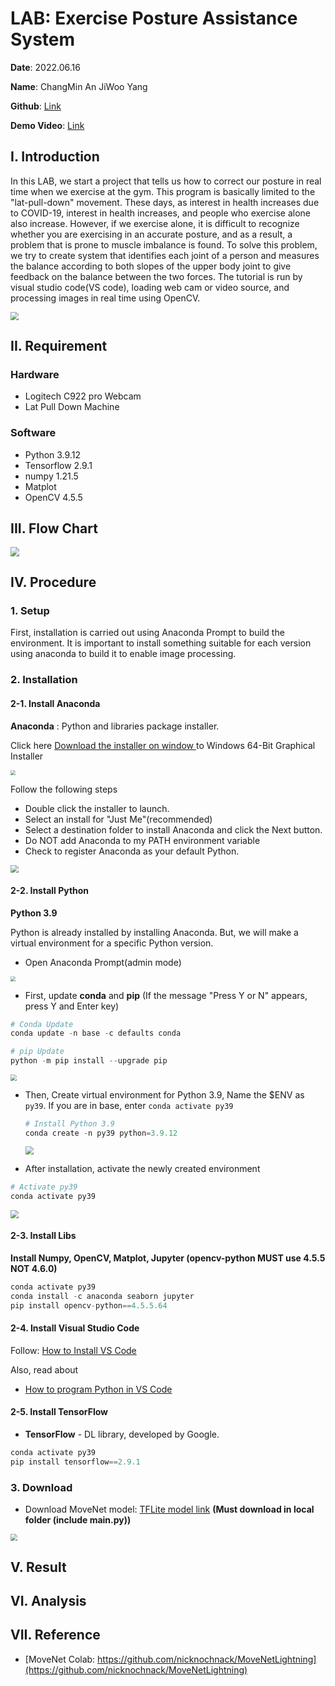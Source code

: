 # LAB: Exercise Posture Assistance System

**Date**: 							2022.06.16

**Name**:  						ChangMin An JiWoo Yang

**Github**: 						[Link](https://github.com/ckdals915/DLIP.git)

**Demo Video**: 		  	[Link](https://youtu.be/UxfRx_APDns)



## I. Introduction

In this LAB, we start a project that tells us how to correct our posture in real time when we exercise at the gym. This program is basically limited to the "lat-pull-down" movement. These days, as interest in health increases due to COVID-19, interest in health increases, and people who exercise alone also increase. However, if we exercise alone, it is difficult to recognize whether you are exercising in an accurate posture, and as a result, a problem that is prone to muscle imbalance is found. To solve this problem, we try to create system that identifies each joint of a person and measures the balance according to both slopes of the upper body joint to give feedback on the balance between the two forces. The tutorial is run by visual studio code(VS code), loading web cam or video source, and processing images in real time using OpenCV.

<img src="unbalance.jpg" style="zoom:80%;" />



## II. Requirement

### Hardware

* Logitech C922 pro Webcam
* Lat Pull Down Machine

### Software

* Python 3.9.12
* Tensorflow 2.9.1
* numpy 1.21.5
* Matplot 
* OpenCV 4.5.5



## III. Flow Chart

<img src="DLIP_flowchart.jpg" style="zoom:90%;" />



## IV. Procedure

### 1. Setup

First, installation is carried out using Anaconda Prompt to build the environment. It is important to install something suitable for each version using anaconda to build it to enable image processing.



### 2. Installation

#### 2-1. Install Anaconda

**Anaconda** : Python and libraries package installer.

Click here [Download the installer on window ](https://www.anaconda.com/products/distribution#Downloads) to Windows 64-Bit Graphical Installer

<img src="Anaconda.jpg" style="zoom:50%;" />

Follow the following steps

* Double click the installer to launch.
* Select an install for "Just Me"(recommended)
* Select a destination folder to install Anaconda and click the Next button.
* Do NOT add Anaconda to my PATH environment variable
* Check to register Anaconda as your default Python.

<img src="Anaconda_1.jpg" style="zoom:80%;" />

#### 2-2. Install Python

**Python 3.9**

Python is already installed by installing Anaconda. But, we will make a virtual environment for a specific Python version.

* Open Anaconda Prompt(admin mode)

<img src="Anaconda_prompt.jpg" style="zoom:50%;" />

* First, update **conda** and **pip** (If the message "Press Y or N" appears, press Y and Enter key)

```python
# Conda Update
conda update -n base -c defaults conda

# pip Update
python -m pip install --upgrade pip
```

<img src="pip_update.jpg" style="zoom:60%;" />

* Then, Create virtual environment for Python 3.9, Name the $ENV as `py39`. If you are in base, enter `conda activate py39`

  ```python
  # Install Python 3.9
  conda create -n py39 python=3.9.12
  ```

  <img src="python39_install.jpg" style="zoom:80%;" />

  

* After installation, activate the newly created environment

```python
# Activate py39
conda activate py39
```

<img src="py39.jpg" style="zoom:80%;" />



#### 2-3. Install Libs

**Install Numpy, OpenCV, Matplot, Jupyter (opencv-python MUST use 4.5.5 NOT 4.6.0)**

```python
conda activate py39
conda install -c anaconda seaborn jupyter
pip install opencv-python==4.5.5.64
```



#### 2-4. Install Visual Studio Code

Follow: [How to Install VS Code](https://ykkim.gitbook.io/dlip/installation-guide/ide/vscode#installation)

Also, read about

* [How to program Python in VS Code](https://ykkim.gitbook.io/dlip/installation-guide/ide/vscode/python-vscode)



#### 2-5. Install TensorFlow

* **TensorFlow** - DL library, developed by Google.

```python
conda activate py39
pip install tensorflow==2.9.1
```



### 3. Download

* Download MoveNet model: [TFLite model link](https://tfhub.dev/google/lite-model/movenet/singlepose/lightning/3) **(Must download in local folder (include main.py))**

<img src="model.jpg" style="zoom:70%;" />







## V. Result



## VI. Analysis





## VII. Reference

* [MoveNet Colab: https://github.com/nicknochnack/MoveNetLightning](https://github.com/nicknochnack/MoveNetLightning)



